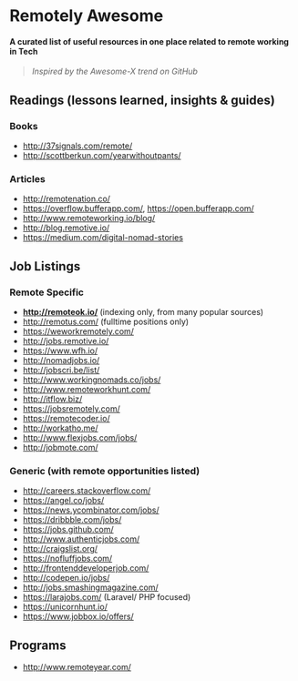 # Remotely Awesome

#### A curated list of useful resources in one place related to remote working in Tech

> *Inspired by the Awesome-X trend on GitHub*

## Readings (lessons learned, insights & guides)

### Books

- http://37signals.com/remote/
- http://scottberkun.com/yearwithoutpants/
 
### Articles 
- http://remotenation.co/
- https://overflow.bufferapp.com/, https://open.bufferapp.com/
- http://www.remoteworking.io/blog/
- http://blog.remotive.io/
- https://medium.com/digital-nomad-stories

## Job Listings

### Remote Specific
- **http://remoteok.io/** (indexing only, from many popular sources)
- http://remotus.com/ (fulltime positions only)
- https://weworkremotely.com/
- http://jobs.remotive.io/
- https://www.wfh.io/
- http://nomadjobs.io/
- http://jobscri.be/list/
- http://www.workingnomads.co/jobs/
- http://www.remoteworkhunt.com/
- http://itflow.biz/
- https://jobsremotely.com/
- https://remotecoder.io/
- http://workatho.me/
- http://www.flexjobs.com/jobs/
- http://jobmote.com/

### Generic (with remote opportunities listed)
- http://careers.stackoverflow.com/
- https://angel.co/jobs/
- https://news.ycombinator.com/jobs/
- https://dribbble.com/jobs/
- https://jobs.github.com/
- http://www.authenticjobs.com/
- http://craigslist.org/
- https://nofluffjobs.com/
- http://frontenddeveloperjob.com/
- http://codepen.io/jobs/
- http://jobs.smashingmagazine.com/
- https://larajobs.com/ (Laravel/ PHP focused)
- https://unicornhunt.io/
- https://www.jobbox.io/offers/

## Programs

- http://www.remoteyear.com/
